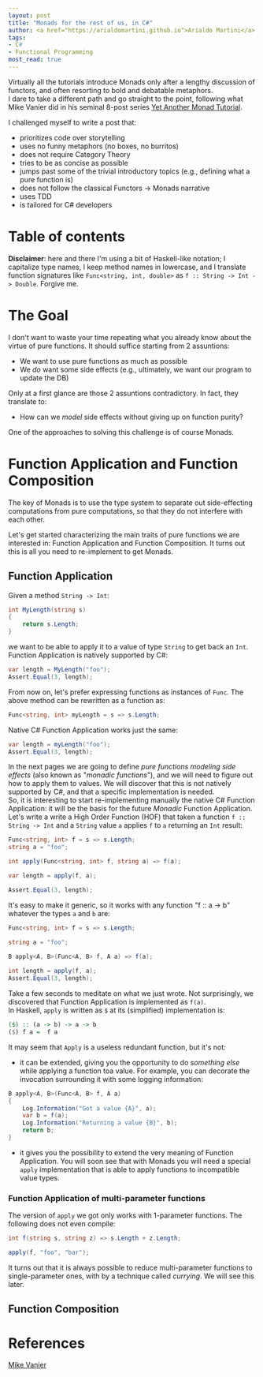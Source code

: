 ```yaml
---
layout: post
title: "Monads for the rest of us, in C#"
author: <a href="https://arialdomartini.github.io">Arialdo Martini</a>
tags:
- C#
- Functional Programming
most_read: true
---
```


<!--more-->
Virtually all the tutorials introduce Monads only after a lengthy discussion of functors, and often resorting to bold and debatable metaphors.  
I dare to take a different path and go straight to the point, following what Mike Vanier did in his seminal 8-post series [Yet Another Monad Tutorial][yet-another-tutorial].

I challenged myself to write a post that:

- prioritizes code over storytelling
- uses no funny metaphors (no boxes, no burritos)
- does not require Category Theory
- tries to be as concise as possible
- jumps past some of the trivial introductory topics (e.g., defining what a pure function is)
- does not follow the classical Functors -> Monads narrative
- uses TDD
- is tailored for C# developers

# Table of contents


**Disclaimer**: here and there I'm using a bit of Haskell-like notation; I capitalize type names, I keep method names in lowercase, and I translate function signatures like `Func<string, int, double>` as `f :: String -> Int -> Double`. Forgive me.

# The Goal
I don't want to waste your time repeating what you already know about the virtue of pure functions. It should suffice starting from 2 assuntions:

- We want to use pure functions as much as possible
- We *do* want some side effects (e.g., ultimately, we want our program to update the DB)

Only at a first glance are those 2 assuntions contradictory. In fact, they translate to:

- How can we *model* side effects without giving up on function purity?

One of the approaches to solving this challenge is of course Monads.

# Function Application and Function Composition
The key of Monads is to use the type system to separate out side-effecting computations from pure computations, so that they do not interfere with each other.

Let's get started characterizing the main traits of pure functions we are interested in: Function Application and Function Composition. It turns out this is all you need to re-implement to get Monads.

## Function Application
Given a method `String -> Int`:

```csharp
int MyLength(string s)
{
    return s.Length;
}
```

we want to be able to apply it to a value of type `String` to get back an `Int`. Function Application is natively supported by C#:

```csharp
var length = MyLength("foo");
Assert.Equal(3, length);
```

From now on, let's prefer expressing functions as instances of `Func`. The above method can be rewritten as a function as:

```csharp
Func<string, int> myLength = s => s.Length;
```

Native C# Function Application works just the same:

```csharp
var length = myLength("foo");
Assert.Equal(3, length);
```

In the next pages we are going to define *pure functions modeling side effects* (also known as "*monadic functions*"), and we will need to figure out how to apply them to values. We will discover that this is not natively supported by C#, and that a specific implementation is needed.  
So, it is interesting to start re-implementing manually the native C# Function Application: it will be the basis for the future *Monadic* Function Application.  
Let's write a write a High Order Function (HOF) that taken a function `f :: String -> Int` and a `String` value `a` applies `f` to `a` returning an `Int` result:

```csharp
Func<string, int> f = s => s.Length;
string a = "foo";

int apply(Func<string, int> f, string a) => f(a);

var length = apply(f, a);

Assert.Equal(3, length);
```

It's easy to make it generic, so it works with any function "f :: a -> b" whatever the types `a` and `b` are:

```csharp
Func<string, int> f = s => s.Length;

string a = "foo";

B apply<A, B>(Func<A, B> f, A a) => f(a);
        
int length = apply(f, a);
Assert.Equal(3, length);
```

Take a few seconds to meditate on what we just wrote. Not surprisingly, we discovered that Function Application is implemented as `f(a)`.  
In Haskell, `apply` is written as `$` at its (simplified) implementation is:

```haskell
($) :: (a -> b) -> a -> b
($) f a =  f a
```

It may seem that `Apply` is a useless redundant function, but it's not:

* it can be extended, giving you the opportunity to do *something else* while applying a function toa value. For example, you can decorate the invocation surrounding it with some logging information: 

```csharp
B apply<A, B>(Func<A, B> f, A a)
{
    Log.Information("Got a value {A}", a);
    var b = f(a);
    Log.Information("Returning a value {B}", b);
    return b;
}
```

* it gives you the possibility to extend the very meaning of Function Application. You will soon see that with Monads you will need a special `apply` implementation that is able to apply functions to incompatible value types.


### Function Application of multi-parameter functions

The version of `apply` we got only works with 1-parameter functions. The following does not even compile:

```csharp
int f(string s, string z) => s.Length + z.Length;

apply(f, "foo", "bar");
```

It turns out that it is always possible to reduce multi-parameter functions to single-parameter ones, with by a technique called *currying*. We will see this later.

## Function Composition

# References

[Mike Vanier][yet-another-tutorial]

[yet-another-tutorial]: https://mvanier.livejournal.com/3917.html
